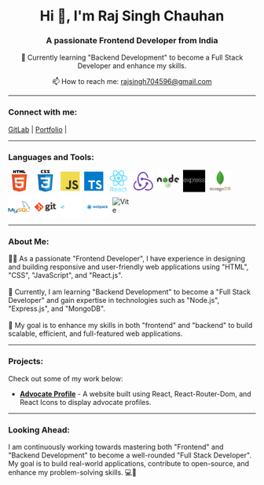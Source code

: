 
<h1 align="center">Hi 👋, I'm Raj Singh Chauhan</h1>
<h3 align="center">A passionate Frontend Developer from India</h3>

<!-- Brief Description about Yourself -->
<p align="center">
  🌱 Currently learning "Backend Development" to become a Full Stack Developer and enhance my skills. 
</p>

<p align="center">
  📫 How to reach me: <a href="mailto:rajsingh704596@gmail.com">rajsingh704596@gmail.com</a>
</p>

<hr>

<h3 align="left">Connect with me:</h3>
<p class="social-links" align="left"> 
  <a href="https://github.com/rajsingh704596" target="_blank">GitLab</a> |
  <a href="https://rajsinghchauhanportfolio.vercel.app/" target="_blank">Portfolio</a> |
</p>

<hr>

<h3 align="left">Languages and Tools:</h3>
<p align="left" style="display: flex; flex-wrap: wrap; gap: 8px; align-items: center;">
  <!-- Wordmark Logos (Taller) -->
  <img src="https://raw.githubusercontent.com/devicons/devicon/master/icons/html5/html5-original-wordmark.svg" alt="HTML5" style="height: 45px; width: auto;" />
  <img src="https://raw.githubusercontent.com/devicons/devicon/master/icons/css3/css3-original-wordmark.svg" alt="CSS3" style="height: 45px; width: auto;" />
  <img src="https://raw.githubusercontent.com/devicons/devicon/master/icons/javascript/javascript-original.svg" alt="JavaScript" style="height: 40px; width: 40px;" />
  <img src="https://raw.githubusercontent.com/devicons/devicon/master/icons/typescript/typescript-original.svg" alt="TypeScript" style="height: 40px; width: 40px;" />
  <img src="https://raw.githubusercontent.com/devicons/devicon/master/icons/react/react-original-wordmark.svg" alt="React" style="height: 45px; width: auto;" />
  <img src="https://raw.githubusercontent.com/devicons/devicon/master/icons/redux/redux-original.svg" alt="Redux" style="height: 40px; width: 40px;" />
  <img src="https://raw.githubusercontent.com/devicons/devicon/master/icons/nodejs/nodejs-original-wordmark.svg" alt="Node.js" style="height: 45px; width: auto;" />
  <img src="https://raw.githubusercontent.com/devicons/devicon/master/icons/express/express-original-wordmark.svg" alt="Express" style="height: 45px; width: auto; filter: invert(1);" />
  <img src="https://raw.githubusercontent.com/devicons/devicon/master/icons/mongodb/mongodb-original-wordmark.svg" alt="MongoDB" style="height: 45px; width: auto;" />
  <img src="https://raw.githubusercontent.com/devicons/devicon/master/icons/mysql/mysql-original-wordmark.svg" alt="MySQL" style="height: 45px; width: auto;" />
  <img src="https://raw.githubusercontent.com/devicons/devicon/master/icons/git/git-original-wordmark.svg" alt="Git" style="height: 45px; width: auto;" />
  <img src="https://raw.githubusercontent.com/devicons/devicon/master/icons/tailwindcss/tailwindcss-original-wordmark.svg" alt="Tailwind CSS" style="height: 45px; width: auto;" />
  <img src="https://raw.githubusercontent.com/devicons/devicon/master/icons/webpack/webpack-original-wordmark.svg" alt="Webpack" style="height: 45px; width: auto;" />
  <img src="https://vitejs.dev/logo-with-shadow.png" alt="Vite" style="height: 40px; width: 40px;" />
</p>

<hr>

<h3 align="left">About Me:</h3>
<p align="left">
  👨‍💻 As a passionate "Frontend Developer", I have experience in designing and building responsive and user-friendly web applications using "HTML", "CSS", "JavaScript", and "React.js". <br><br>
  🌱 Currently, I am learning "Backend Development" to become a "Full Stack Developer" and gain expertise in technologies such as "Node.js", "Express.js", and "MongoDB". <br><br>
  💪 My goal is to enhance my skills in both "frontend" and "backend" to build scalable, efficient, and full-featured web applications.
</p>

<hr>

<h3 align="left">Projects:</h3>
<p align="left">
  Check out some of my work below:
</p>
<ul>
  <li><a href="https://jaipuradvocate.vercel.app/" target="_blank"><strong>Advocate Profile</strong></a> - A website built using React, React-Router-Dom, and React Icons to display advocate profiles.</li>
</ul>

<hr>

<h3 align="left">Looking Ahead:</h3>
<p align="left">
  I am continuously working towards mastering both "Frontend" and "Backend Development" to become a well-rounded "Full Stack Developer". My goal is to build real-world applications, contribute to open-source, and enhance my problem-solving skills. 💻🚀
</p>

